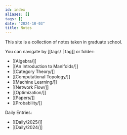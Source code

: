 ```yaml
---
id: index
aliases: []
tags: []
date: "2024-10-03"
title: Notes
---
```


This site is a collection of notes taken in graduate school.

You can navigate by [[tags/ | tag]] or folder:
- [[Algebra/]]
- [[An Introduction to Manifolds/]]
- [[Category Theory/]]
- [[Computational Topology/]]
- [[Machine Learning/]]
- [[Network Flow/]]
- [[Optimization/]]
- [[Papers/]]
- [[Probability/]]

Daily Entries:
- [[Daily/2025/]]
- [[Daily/2024/]]
